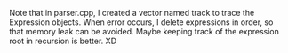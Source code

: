 Note that in parser.cpp, I created a vector named track to trace the Expression objects.
When error occurs, I delete expressions in order, so that memory leak can be avoided.
Maybe keeping track of the expression root in recursion is better. XD
